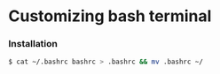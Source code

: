 # Customizing bash terminal

### Installation

```sh
$ cat ~/.bashrc bashrc > .bashrc && mv .bashrc ~/
```
